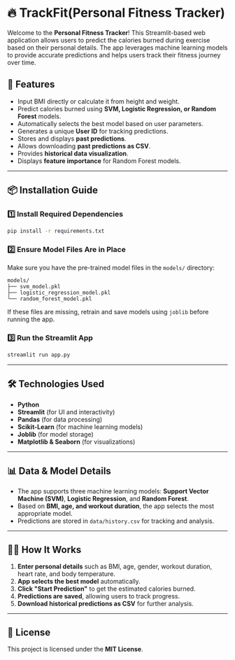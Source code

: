# 🔥 TrackFit(Personal Fitness Tracker)

Welcome to the **Personal Fitness Tracker**! This Streamlit-based web application allows users to predict the calories burned during exercise based on their personal details. The app leverages machine learning models to provide accurate predictions and helps users track their fitness journey over time.

## 🚀 Features
- Input BMI directly or calculate it from height and weight.
- Predict calories burned using **SVM, Logistic Regression, or Random Forest** models.
- Automatically selects the best model based on user parameters.
- Generates a unique **User ID** for tracking predictions.
- Stores and displays **past predictions**.
- Allows downloading **past predictions as CSV**.
- Provides **historical data visualization**.
- Displays **feature importance** for Random Forest models.

---

## 📦 Installation Guide

### 1️⃣ Install Required Dependencies
```bash
pip install -r requirements.txt
```

### 2️⃣ Ensure Model Files Are in Place
Make sure you have the pre-trained model files in the `models/` directory:
```
models/
├── svm_model.pkl
├── logistic_regression_model.pkl
└── random_forest_model.pkl
```

If these files are missing, retrain and save models using `joblib` before running the app.

### 3️⃣ Run the Streamlit App
```bash
streamlit run app.py
```

---

## 🛠 Technologies Used
- **Python**
- **Streamlit** (for UI and interactivity)
- **Pandas** (for data processing)
- **Scikit-Learn** (for machine learning models)
- **Joblib** (for model storage)
- **Matplotlib & Seaborn** (for visualizations)

---

## 📊 Data & Model Details
- The app supports three machine learning models: **Support Vector Machine (SVM)**, **Logistic Regression**, and **Random Forest**.
- Based on **BMI, age, and workout duration**, the app selects the most appropriate model.
- Predictions are stored in `data/history.csv` for tracking and analysis.

---

## 🏋️‍♂️ How It Works
1. **Enter personal details** such as BMI, age, gender, workout duration, heart rate, and body temperature.
2. **App selects the best model** automatically.
3. **Click "Start Prediction"** to get the estimated calories burned.
4. **Predictions are saved**, allowing users to track progress.
5. **Download historical predictions as CSV** for further analysis.

---

## 📄 License
This project is licensed under the **MIT License**.

